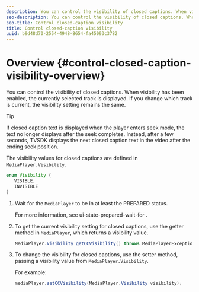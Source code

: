 ```yaml
---
description: You can control the visibility of closed captions. When visibility has been enabled, the currently selected track is displayed. If you change which track is current, the visibility setting remains the same.
seo-description: You can control the visibility of closed captions. When visibility has been enabled, the currently selected track is displayed. If you change which track is current, the visibility setting remains the same.
seo-title: Control closed-caption visibility
title: Control closed-caption visibility
uuid: b9d48d70-2554-4948-8654-fa45093c3782
---
```


# Overview {#control-closed-caption-visibility-overview}

You can control the visibility of closed captions. When visibility has been enabled, the currently selected track is displayed. If you change which track is current, the visibility setting remains the same.

>[!TIP]
>
>If closed caption text is displayed when the player enters seek mode, the text no longer displays after the seek completes. Instead, after a few seconds, TVSDK displays the next closed caption text in the video after the ending seek position. 
>
>The visibility values for closed captions are defined in `MediaPlayer.Visibility`.
>
>```java
>enum Visibility {  
>    VISIBLE,  
>    INVISIBLE 
>}
>```
>

1. Wait for the `MediaPlayer` to be in at least the PREPARED status.

   For more information, see  ui-state-prepared-wait-for .
1. To get the current visibility setting for closed captions, use the getter method in `MediaPlayer`, which returns a visibility value.

   ```java
   MediaPlayer.Visibility getCCVisibility() throws MediaPlayerException;
   ```

1. To change the visibility for closed captions, use the setter method, passing a visibility value from `MediaPlayer.Visibility`.

   For example: 

   ```java
   mediaPlayer.setCCVisibility(MediaPlayer.Visibility visibility);
   ```

